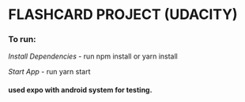 # FLASHCARD PROJECT (UDACITY)

### To run:

*Install Dependencies* - run npm install or yarn install

*Start App* - run yarn start

#### used expo with android system for testing.
